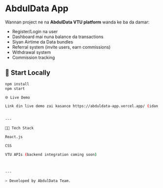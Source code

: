 # AbdulData App

Wannan project ne na **AbdulData VTU platform** wanda ke ba da damar:

- Register/Login na user
- Dashboard mai nuna balance da transactions
- Siyan Airtime da Data bundles
- Referral system (invite users, earn commissions)
- Withdrawal system
- Commission tracking

## 🚀 **Start Locally**

```bash
npm install
npm start

🌐 Live Demo

Link ɗin live demo zai kasance https://abduldata-app.vercel.app/ (idan an deploy dashi).


---

👨‍💻 Tech Stack

React.js

CSS

VTU APIs (backend integration coming soon)



---

> Developed by AbdulData Team.
